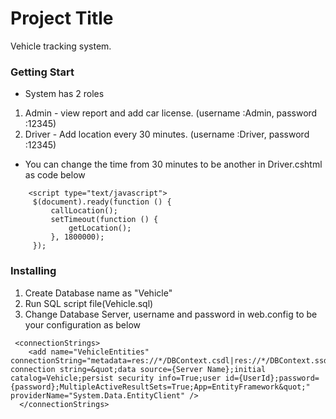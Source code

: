# Project Title

Vehicle tracking system.
### Getting Start
* System has 2 roles 
1. Admin - view report and add car license. (username :Admin, password :12345)
2. Driver - Add location every 30 minutes. (username :Driver, password :12345)
* You can change the time from 30 minutes to be another in Driver.cshtml as code below

```
    <script type="text/javascript">
     $(document).ready(function () {
         callLocation();
         setTimeout(function () {
             getLocation();
         }, 1800000);
     });
```
     
### Installing

1. Create Database name as "Vehicle"
2. Run SQL script file(Vehicle.sql)
3. Change Database Server, username and password in web.config to be your configuration as below

```
 <connectionStrings>
    <add name="VehicleEntities" connectionString="metadata=res://*/DBContext.csdl|res://*/DBContext.ssdl|res://*/DBContext.msl;provider=System.Data.SqlClient;provider connection string=&quot;data source={Server Name};initial catalog=Vehicle;persist security info=True;user id={UserId};password={password};MultipleActiveResultSets=True;App=EntityFramework&quot;" providerName="System.Data.EntityClient" />
  </connectionStrings>
```
